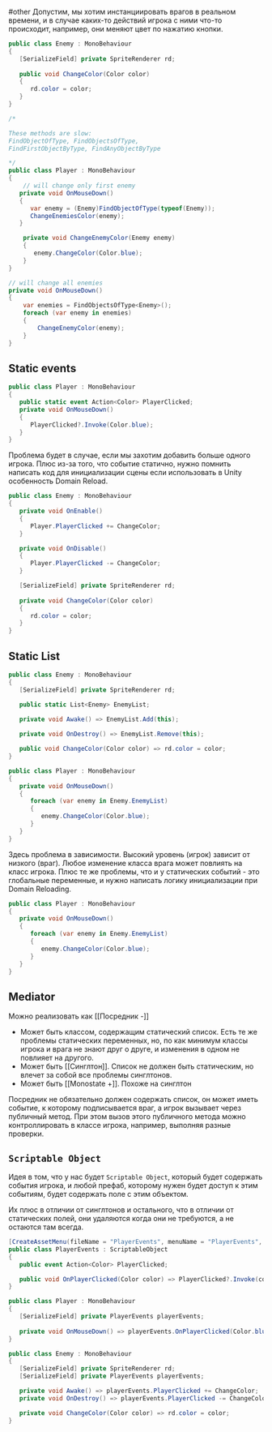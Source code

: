 #other 
Допустим, мы хотим инстанциировать врагов в реальном времени, и в случае каких-то действий игрока с ними что-то происходит, например, они меняют цвет по нажатию кнопки.

```cs
public class Enemy : MonoBehaviour
{ 
   [SerializeField] private SpriteRenderer rd;
 
   public void ChangeColor(Color color)
   {
      rd.color = color;
   }
}
```

```cs
/*

These methods are slow: 
FindObjectOfType, FindObjectsOfType,
FindFirstObjectByType, FindAnyObjectByType

*/
public class Player : MonoBehaviour
{
	// will change only first enemy 
   private void OnMouseDown()
   {
      var enemy = (Enemy)FindObjectOfType(typeof(Enemy));
      ChangeEnemiesColor(enemy);
   }

    private void ChangeEnemyColor(Enemy enemy)
    {
       enemy.ChangeColor(Color.blue);
    }
}
```

```cs
// will change all enemies
private void OnMouseDown()
{
    var enemies = FindObjectsOfType<Enemy>();
    foreach (var enemy in enemies)
    {
        ChangeEnemyColor(enemy);
    }
}
```

## Static events
```cs
public class Player : MonoBehaviour
{
   public static event Action<Color> PlayerClicked;
   private void OnMouseDown()
   {
      PlayerClicked?.Invoke(Color.blue);
   }
}
```

Проблема будет в случае, если мы захотим добавить больше одного игрока. Плюс из-за того, что событие статично, нужно помнить написать код для инициализации сцены если использовать в Unity особенность Domain Reload.

```cs
public class Enemy : MonoBehaviour
{
   private void OnEnable()
   {
      Player.PlayerClicked += ChangeColor;
   }

   private void OnDisable()
   {
      Player.PlayerClicked -= ChangeColor;
   }

   [SerializeField] private SpriteRenderer rd;
 
   private void ChangeColor(Color color)
   {
      rd.color = color;
   }
}
```

## Static List
```cs
public class Enemy : MonoBehaviour
{
   [SerializeField] private SpriteRenderer rd;

   public static List<Enemy> EnemyList;
   
   private void Awake() => EnemyList.Add(this);

   private void OnDestroy() => EnemyList.Remove(this);

   public void ChangeColor(Color color) => rd.color = color;
}
```

```cs
public class Player : MonoBehaviour
{
   private void OnMouseDown()
   {
      foreach (var enemy in Enemy.EnemyList)
      {
         enemy.ChangeColor(Color.blue);
      }
   }
}
```

Здесь проблема в зависимости. Высокий уровень (игрок) зависит от низкого (враг). Любое изменение класса врага может повлиять на класс игрока. Плюс те же проблемы, что и у статических событий - это глобальные переменные, и нужно написать логику инициализации при Domain Reloading.

```cs
public class Player : MonoBehaviour
{
   private void OnMouseDown()
   {
      foreach (var enemy in Enemy.EnemyList)
      {
         enemy.ChangeColor(Color.blue);
      }
   }
}
```

## Mediator
Можно реализовать как [[Посредник -]]
- Может быть классом, содержащим статический список. Есть те же проблемы статических переменных, но, по как минимум классы игрока и врага не знают друг о друге, и изменения в одном не повлияет на другого.
- Может быть [[Синглтон]]. Список не должен быть статическим, но влечет за собой все проблемы синглтонов.
- Может быть [[Monostate +]]. Похоже на синглтон

Посредник не обязательно должен содержать список, он может иметь событие, к которому подписывается враг, а игрок вызывает через публичный метод. При этом вызов этого публичного метода можно контроллировать в классе игрока, например, выполняя разные проверки. 

## `Scriptable Object`
Идея в том, что у нас будет `Scriptable Object`, который будет содержать события игрока, и любой префаб, которому нужен будет доступ к этим событиям, будет содержать поле с этим объектом.

Их плюс в отличии от синглтонов и остального, что в отличии от статических полей, они удаляются когда они не требуются, а не остаются там всегда. 

```cs
[CreateAssetMenu(fileName = "PlayerEvents", menuName = "PlayerEvents", order = 0)]
public class PlayerEvents : ScriptableObject
{
   public event Action<Color> PlayerClicked;

   public void OnPlayerClicked(Color color) => PlayerClicked?.Invoke(color);
}
```

```cs
public class Player : MonoBehaviour
{
   [SerializeField] private PlayerEvents playerEvents;
   
   private void OnMouseDown() => playerEvents.OnPlayerClicked(Color.blue);
}
```

```cs
public class Enemy : MonoBehaviour
{
   [SerializeField] private SpriteRenderer rd;
   [SerializeField] private PlayerEvents playerEvents;

   private void Awake() => playerEvents.PlayerClicked += ChangeColor;
   private void OnDestroy() => playerEvents.PlayerClicked -= ChangeColor;

   private void ChangeColor(Color color) => rd.color = color;
}
```